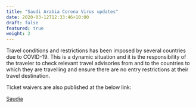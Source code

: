 ```yaml
---
title: "Saudi Arabia Corona Virus updates"
date: 2020-03-12T12:33:46+10:00
draft: false
featured: true
weight: 2
---
```


Travel conditions and restrictions has been imposed by several countries due to COVID-19. This is a dynamic situation and it is the responsibility of the traveler to check relevant travel advisories from and to the countries to which they are travelling and ensure there are no entry restrictions at their travel destination.

Ticket waivers are also published at the below link:

[Saudia](https://www.saudia.com/experience/about-us/corporate-communication/press-releases-and-news/announcement/updates+due+to+coronavirus)